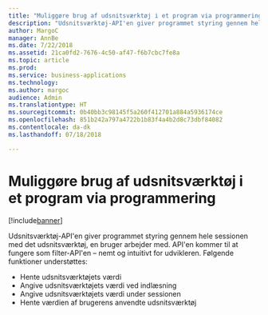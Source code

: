 ```yaml
---
title: "Muliggøre brug af udsnitsværktøj i et program via programmering"
description: "Udsnitsværktøj-API'en giver programmet styring gennem hele sessionen med det udsnitsværktøj, en bruger arbejder med."
author: MargoC
manager: AnnBe
ms.date: 7/22/2018
ms.assetid: 21ca0fd2-7676-4c50-af47-f6b7cbc7fe8a
ms.topic: article
ms.prod: 
ms.service: business-applications
ms.technology: 
ms.author: margoc
audience: Admin
ms.translationtype: HT
ms.sourcegitcommit: 0b40bb3c98145f5a260f412701a884a5936174ce
ms.openlocfilehash: 851b242a797a4722b1b83f4a4b2d8c73dbf84082
ms.contentlocale: da-dk
ms.lasthandoff: 07/18/2018

---
```

#  <a name="enable-an-application-to-programmatically-use-slicers"></a>Muliggøre brug af udsnitsværktøj i et program via programmering

[!include[banner](../../../includes/banner.md)]

Udsnitsværktøj-API'en giver programmet styring gennem hele sessionen med det udsnitsværktøj, en bruger arbejder med. API'en kommer til at fungere som filter-API'en – nemt og intuitivt for udvikleren. Følgende funktioner understøttes:

-   Hente udsnitsværktøjets værdi
-   Angive udsnitsværktøjets værdi ved indlæsning
-   Angive udsnitsværktøjets værdi under sessionen
-   Hente værdien af brugerens anvendte udsnitsværktøj

